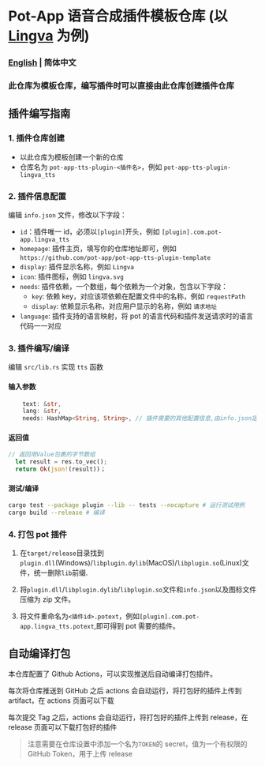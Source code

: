 # Pot-App 语音合成插件模板仓库 (以 [Lingva](https://github.com/TheDavidDelta/lingva-translate) 为例)

### [English](./README_EN.md) | 简体中文

### 此仓库为模板仓库，编写插件时可以直接由此仓库创建插件仓库

## 插件编写指南

### 1. 插件仓库创建

- 以此仓库为模板创建一个新的仓库
- 仓库名为 `pot-app-tts-plugin-<插件名>`，例如 `pot-app-tts-plugin-lingva_tts`

### 2. 插件信息配置

编辑 `info.json` 文件，修改以下字段：

- `id`：插件唯一 id，必须以`[plugin]`开头，例如 `[plugin].com.pot-app.lingva_tts`
- `homepage`: 插件主页，填写你的仓库地址即可，例如 `https://github.com/pot-app/pot-app-tts-plugin-template`
- `display`: 插件显示名称，例如 `Lingva`
- `icon`: 插件图标，例如 `lingva.svg`
- `needs`: 插件依赖，一个数组，每个依赖为一个对象，包含以下字段：
  - `key`: 依赖 key，对应该项依赖在配置文件中的名称，例如 `requestPath`
  - `display`: 依赖显示名称，对应用户显示的名称，例如 `请求地址`
- `language`: 插件支持的语言映射，将 pot 的语言代码和插件发送请求时的语言代码一一对应

### 3. 插件编写/编译

编辑 `src/lib.rs` 实现 `tts` 函数

#### 输入参数

```rust
    text: &str,
    lang: &str,
    needs: HashMap<String, String>, // 插件需要的其他配置信息,由info.json定义
```

#### 返回值

```rust
// 返回用Value包裹的字节数组
  let result = res.to_vec();
  return Ok(json!(result))；
```

#### 测试/编译

```bash
cargo test --package plugin --lib -- tests --nocapture # 运行测试用例
cargo build --release # 编译
```

### 4. 打包 pot 插件

1. 在`target/release`目录找到`plugin.dll`(Windows)/`libplugin.dylib`(MacOS)/`libplugin.so`(Linux)文件，统一删除`lib`前缀.

2. 将`plugin.dll`/`libplugin.dylib`/`libplugin.so`文件和`info.json`以及图标文件压缩为 zip 文件。

3. 将文件重命名为`<插件id>.potext`，例如`[plugin].com.pot-app.lingva_tts.potext`,即可得到 pot 需要的插件。

## 自动编译打包

本仓库配置了 Github Actions，可以实现推送后自动编译打包插件。

每次将仓库推送到 GitHub 之后 actions 会自动运行，将打包好的插件上传到 artifact，在 actions 页面可以下载

每次提交 Tag 之后，actions 会自动运行，将打包好的插件上传到 release，在 release 页面可以下载打包好的插件

> 注意需要在仓库设置中添加一个名为`TOKEN`的 secret，值为一个有权限的 GitHub Token，用于上传 release
